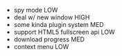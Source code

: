 * spy mode LOW
* deal w/ new window HIGH
* some kinda plugin system MED
* support HTML5 fullscreen api LOW
* download progress MED
* context menu LOW
